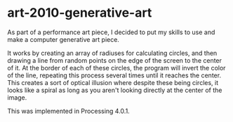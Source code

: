 # art-2010-generative-art
As part of a performance art piece, I decided to put my skills to use and make a computer generative art piece.

It works by creating an array of radiuses for calculating circles, and then drawing a line from random points on the edge of the screen to the center of it. At the border of each of these circles, the program will invert the color of the line, repeating this process several times until it reaches the center. This creates a sort of optical illusion where despite these being circles, it looks like a spiral as long as you aren't looking directly at the center of the image.

This was implemented in Processing 4.0.1.
